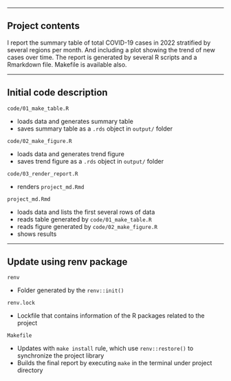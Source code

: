 
------------------------------------------------------------------------
## Project contents

  I report the summary table of total COVID-19 cases in 2022 stratified by several regions per month. And including a plot showing the trend of new cases over time.
  The report is generated by several R scripts and a Rmarkdown file. Makefile is available also.

------------------------------------------------------------------------
## Initial code description

`code/01_make_table.R`

  - loads data and generates summary table
  - saves summary table as a `.rds` object in `output/` folder
  
`code/02_make_figure.R`

  - loads data and generates trend figure
  - saves trend figure as a `.rds` object in `output/` folder

`code/03_render_report.R`

  - renders `project_md.Rmd`

`project_md.Rmd`

  - loads data and lists the first several rows of data
  - reads table generated by `code/01_make_table.R`
  - reads figure generated by `code/02_make_figure.R`
  - shows results
  
------------------------------------------------------------------------
## Update using renv package

`renv`

  - Folder generated by the `renv::init()`

`renv.lock`

  - Lockfile that contains information of the R packages related to the project

`Makefile`
  - Updates with `make install` rule, which use `renv::restore()` to synchronize the project library
  - Builds the final report by executing `make` in the terminal under project directory
  

